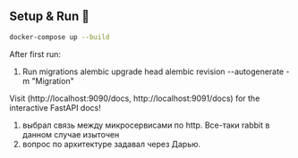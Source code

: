 ## Setup & Run 🏃‍

```bash
docker-compose up --build

```

After first run:

1) Run migrations
   alembic upgrade head
   alembic revision --autogenerate -m "Migration"

Visit  (http://localhost:9090/docs, http://localhost:9091/docs) for the interactive FastAPI docs!

1. выбрал связь между микросервисами по http. Все-таки rabbit в данном случае изыточен
2. вопрос по архитектуре задавал через Дарью.